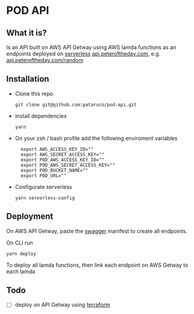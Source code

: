 # POD API

## What it is?

Is an API built on AWS API Getway using AWS lamda functions as an endpoints deployed on [serverless](https://serverless.com/) [api.peteroftheday.com](api.peteroftheday.com), e.g. [api.peteroftheday.com/random](api.peteroftheday.com/random)

## Installation

- Clone this repo
  ```shell
  git clone git@github.com:pataruco/pod-api.git
  ```
- Install dependencies
  ```shell
  yarn
  ```
- On your zsh / bash profile add the following enviroment variables
  ```shell
    export AWS_ACCESS_KEY_ID=""
    export AWS_SECRET_ACCESS_KEY=""
    export POD_AWS_ACCESS_KEY_ID=""
    export POD_AWS_SECRET_ACCESS_KEY=""
    export POD_BUCKET_NAME=""
    export POD_URL=""
  ```
- Configurate serverless

  ```shell
  yarn serverless-config
  ```

## Deployment

On AWS API Getway, paste the [swagger](./config/swagger.yml) manifest to create all endpoints.

On CLI run

```shell
yarn deploy
```

To deploy all lamda functions, then link each endpoint on AWS Getway to each lamda

## Todo

- [ ] deploy on API Getway using [terraform](https://www.terraform.io/)
